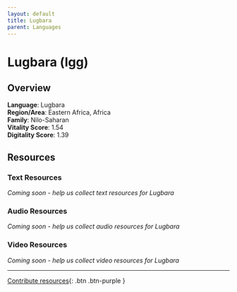 ```yaml
---
layout: default
title: Lugbara
parent: Languages
---
```


# Lugbara (lgg)

## Overview

**Language**: Lugbara  
**Region/Area**: Eastern Africa, Africa  
**Family**: Nilo-Saharan  
**Vitality Score**: 1.54  
**Digitality Score**: 1.39  

## Resources

### Text Resources
*Coming soon - help us collect text resources for Lugbara*

### Audio Resources
*Coming soon - help us collect audio resources for Lugbara*

### Video Resources
*Coming soon - help us collect video resources for Lugbara*

---

[Contribute resources](https://fairtrain.github.io/){: .btn .btn-purple }
